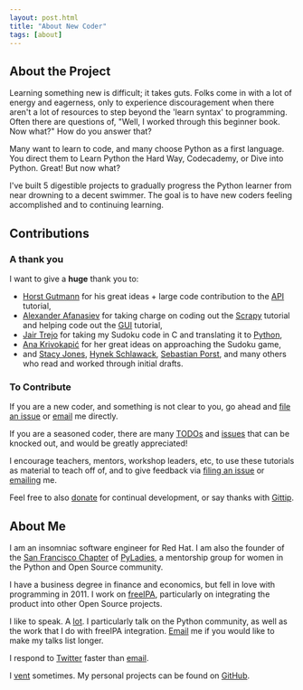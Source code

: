 ```yaml
---
layout: post.html
title: "About New Coder"
tags: [about]
---
```


## About the Project

Learning something new is difficult; it takes guts. Folks come in with a lot of energy and eagerness, only to experience discouragement when there aren't a lot of resources to step beyond the 'learn syntax' to programming. Often there are questions of, "Well, I worked through this beginner book. Now what?" How do you answer that?

Many want to learn to code, and many choose Python as a first language. You direct them to Learn Python the Hard Way, Codecademy, or Dive into Python. Great! But now what?

I've built 5 digestible projects to gradually progress the Python learner from near drowning to a decent swimmer. The goal is to have new coders feeling accomplished and to continuing learning.

## Contributions

### A thank you

I want to give a **huge** thank you to:

* [Horst Gutmann][9] for his great ideas + large code contribution to the [API][13] tutorial,
* [Alexander Afanasiev][10] for taking charge on coding out the [Scrapy][14] tutorial and helping code out the [GUI][14] tutorial,
* [Jair Trejo][12] for taking my Sudoku code in C and translating it to [Python][15],
* [Ana Krivokapić][11] for her great ideas on approaching the Sudoku game,
* and [Stacy Jones][16], [Hynek Schlawack][17], [Sebastian Porst][18], and many others who read and worked through initial drafts.

### To Contribute

If you are a new coder, and something is not clear to you, go ahead and [file an issue][19] or [email][4] me directly.

If you are a seasoned coder, there are many [TODOs][20] and [issues][21] that can be knocked out, and would be greatly appreciated!

I encourage teachers, mentors, workshop leaders, etc, to use these tutorials as material to teach off of, and to give feedback via [filing an issue][19] or [emailing][4] me.

Feel free to also <a class="wepay-widget-button wepay-green" id="wepay_widget_anchor_51bc7f731bfd4" href="https://www.wepay.com/donations/1824739360">donate</a><script type="text/javascript">var WePay = WePay || {};WePay.load_widgets = WePay.load_widgets || function() { };WePay.widgets = WePay.widgets || [];WePay.widgets.push( {object_id: 1824739360,widget_type: "donation_campaign",anchor_id: "wepay_widget_anchor_51bc7f731bfd4",widget_options: {list_suggested_donations: true,allow_cover_fee: true,enable_recurring: true,allow_anonymous: true,button_text: "Donate"}});if (!WePay.script) {WePay.script = document.createElement('script');WePay.script.type = 'text/javascript';WePay.script.async = true;WePay.script.src = 'https://static.wepay.com/min/js/widgets.v2.js';var s = document.getElementsByTagName('script')[0]; s.parentNode.insertBefore(WePay.script, s);} else if (WePay.load_widgets) {WePay.load_widgets();}</script> for continual development, or say thanks with [Gittip](https://gittip.com/roguelynn).


## About Me

I am an insomniac software engineer for Red Hat. I am also the founder of the [San Francisco Chapter][1] of [PyLadies][2], a mentorship group for women in the Python and Open Source community.
            
I have a business degree in finance and economics, but fell in love with programming in 2011. I work on [freeIPA][7], particularly on integrating the product into other Open Source projects.

I like to speak. A [lot][8]. I particularly talk on the Python community, as well as the work that I do with freeIPA integration. [Email][4] me if you would like to make my talks list longer.

I respond to [Twitter][3] faster than [email][4].

I [vent][5] sometimes. My personal projects can be found on [GitHub][6].

[1]: http://meetup.com/pyladiessf
[2]: http://pyladies.com
[3]: https://twitter.com/roguelynn
[4]: mailto:lynn@lynnroot.com
[5]: http://roguelynn.com/words
[6]: https://github.com/econchick
[7]: http://freeipa.org
[8]: http://roguelynn.com/talks
[9]: https://github.com/zerok
[10]: https://github.com/alecxe
[11]: https://github.com/infraredgirl
[12]: https://github.com/jairtrejo
[13]: https://github.com/econchick/new-coder/pull/3
[14]: https://github.com/econchick/new-coder/pull/2
[15]: https://github.com/jairtrejo/sudoku
[16]: https://twitter.com/Little_Stacy
[17]: https://twitter.com/hynek
[18]: https://twitter.com/lambdacube
[19]: https://github.com/econchick/new-coder/issues/new
[20]: https://github.com/econchick/new-coder#todos
[21]: https://github.com/econchick/new-coder/issues?state=open